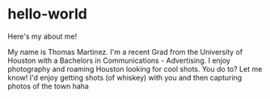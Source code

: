 # hello-world

Here's my about me!

My name is Thomas Martinez. 
I'm a recent Grad from the University of Houston with a Bachelors in Communications - Advertising.
I enjoy photography and roaming Houston looking for cool shots. You do to? Let me know! I'd enjoy getting shots (of whiskey) with you and then capturing photos of the town haha
